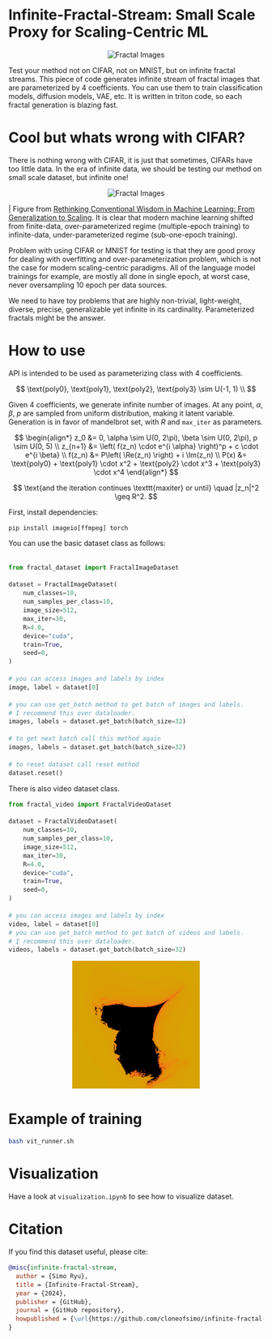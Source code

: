# Infinite-Fractal-Stream: Small Scale Proxy for Scaling-Centric ML


<p align="center">
  <img src="figures/fractal_images.jpg" alt="Fractal Images" width="50%">
</p>


Test your method not on CIFAR, not on MNIST, but on infinite fractal streams. This piece of code generates infinite stream of fractal images that are parameterized by 4 coefficients. You can use them to train classification models, diffusion models, VAE, etc. It is written in triton code, so each fractal generation is blazing fast. 

# Cool but whats wrong with CIFAR?

There is nothing wrong with CIFAR, it is just that sometimes, CIFARs have too little data. In the era of infinite data, we should be testing our method on small scale dataset, but infinite one!

<p align="center">
  <img src="figures/image.png" alt="Fractal Images" width="50%">
</p>

| Figure from [Rethinking Conventional Wisdom in Machine Learning: From Generalization to Scaling](https://arxiv.org/abs/2409.15156). It is clear that modern machine learning shifted from finite-data, over-parameterized regime (multiple-epoch training) to infinite-data, under-parameterized regime (sub-one-epoch training).

Problem with using CIFAR or MNIST for testing is that they are good proxy for dealing with overfitting and over-parameterization problem, which is not the case for modern scaling-centric paradigms. All of the language model trainings for example, are mostly all done in single epoch, at worst case, never oversampling 10 epoch per data sources.

We need to have toy problems that are highly non-trivial, light-weight, diverse, precise, generalizable yet infinite in its cardinality. Parameterized fractals might be the answer.

# How to use

API is intended to be used as parameterizing class with 4 coefficients.

$$
\text{poly0}, \text{poly1}, \text{poly2}, \text{poly3} \sim U(-1, 1) \\
$$

Given 4 coefficients, we generate infinite number of images. At any point, $\alpha$, $\beta$, $p$ are sampled from uniform distribution, making it latent variable. Generation is in favor of mandelbrot set, with $R$ and `max_iter` as parameters.

$$
\begin{align*}
z_0 &= 0, \alpha \sim U(0, 2\pi), \beta \sim U(0, 2\pi), p \sim U(0, 5) \\
z_{n+1} &= \left( f(z_n) \cdot e^{i \alpha} \right)^p + c \cdot e^{i \beta} \\
f(z_n) &= P\left( \Re(z_n) \right) + i \Im(z_n) \\
P(x) &= \text{poly0} + \text{poly1} \cdot x^2 + \text{poly2} \cdot x^3 + \text{poly3} \cdot x^4 
\end{align*}
$$

$$
\text{and the iteration continues \texttt{maxiter} or until} \quad |z_n|^2 \geq R^2.
$$

First, install dependencies:

```
pip install imageio[ffmpeg] torch 
```


You can use the basic dataset class as follows:

```python

from fractal_dataset import FractalImageDataset

dataset = FractalImageDataset(
    num_classes=10,
    num_samples_per_class=10,
    image_size=512,
    max_iter=30,
    R=4.0,
    device="cuda",
    train=True,
    seed=0,
)

# you can access images and labels by index
image, label = dataset[0]

# you can use get_batch method to get batch of images and labels.
# I recommend this over dataloader.
images, labels = dataset.get_batch(batch_size=32)

# to get next batch call this method again
images, labels = dataset.get_batch(batch_size=32)

# to reset dataset call reset method
dataset.reset()

```

There is also video dataset class.

```python
from fractal_video import FractalVideoDataset

dataset = FractalVideoDataset(
    num_classes=10,
    num_samples_per_class=10,
    image_size=512,
    max_iter=30,
    R=4.0,
    device="cuda",
    train=True,
    seed=0,
)

# you can access images and labels by index
video, label = dataset[0]
# you can use get_batch method to get batch of videos and labels.
# I recommend this over dataloader.
videos, labels = dataset.get_batch(batch_size=32)
```


<p align="center">
  <img src="figures/video_fract.gif" alt="Fractal Video" width="50%">
</p>


# Example of training

```bash
bash vit_runner.sh
```

# Visualization

Have a look at `visualization.ipynb` to see how to visualize dataset.

# Citation

If you find this dataset useful, please cite:

```bibtex
@misc{infinite-fractal-stream,
  author = {Simo Ryu},
  title = {Infinite-Fractal-Stream},
  year = {2024},
  publisher = {GitHub},
  journal = {GitHub repository},
  howpublished = {\url{https://github.com/cloneofsimo/infinite-fractal-stream}},
}
```